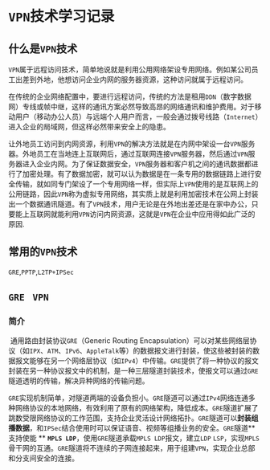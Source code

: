 # `VPN`技术学习记录

## 什么是`VPN`技术

`VPN`属于远程访问技术，简单地说就是利用公用网络架设专用网络。例如某公司员工出差到外地，他想访问企业内网的服务器资源，这种访问就属于远程访问。 

在传统的企业网络配置中，要进行远程访问，传统的方法是租用`DDN`（数字数据网）专线或帧中继，这样的通讯方案必然导致高昂的网络通讯和维护费用。对于移动用户（移动办公人员）与远端个人用户而言，一般会通过拨号线路（`Internet`）进入企业的局域网，但这样必然带来安全上的隐患。 

让外地员工访问到内网资源，利用`VPN`的解决方法就是在内网中架设一台`VPN`服务器。外地员工在当地连上互联网后，通过互联网连接`VPN`服务器，然后通过`VPN`服务器进入企业内网。为了保证数据安全，`VPN`服务器和客户机之间的通讯数据都进行了加密处理。有了数据加密，就可以认为数据是在一条专用的数据链路上进行安全传输，就如同专门架设了一个专用网络一样，但实际上`VPN`使用的是互联网上的公用链路，因此`VPN`称为虚拟专用网络，其实质上就是利用加密技术在公网上封装出一个数据通讯隧道。有了`VPN`技术，用户无论是在外地出差还是在家中办公，只要能上互联网就能利用`VPN`访问内网资源，这就是`VPN`在企业中应用得如此广泛的原因.

##  常用的`VPN`技术

`GRE`,`PPTP`,`L2TP+IPSec`

## `GRE ` `VPN`

### 简介

​	通用路由封装协议`GRE`（Generic Routing Encapsulation）可以对某些网络层协议（如`IPX`、`ATM`、`IPv6`、`AppleTalk`等）的数据报文进行封装，使这些被封装的数据报文能够在另一个网络层协议（如`IPv4`）中传输。`GRE`提供了将一种协议的报文封装在另一种协议报文中的机制，是一种三层隧道封装技术，使报文可以通过`GRE`隧道透明的传输，解决异种网络的传输问题。

​    `GRE`实现机制简单，对隧道两端的设备负担小。`GRE`隧道可以通过`IPv4`网络连通多种网络协议的本地网络，有效利用了原有的网络架构，降低成本。`GRE`隧道扩展了跳数受限网络协议的工作范围，支持企业灵活设计网络拓扑。`GRE`隧道可以**封装组播数据**，和`IPSec`结合使用时可以保证语音、视频等组播业务的安全。`GRE`隧道**支持使能 ** **`MPLS LDP`**，使用`GRE`隧道承载`MPLS LDP`报文，建立`LDP` `LSP`，实现`MPLS`骨干网的互通。`GRE`隧道将不连续的子网连接起来，用于组建`VPN`，实现企业总部和分支间安全的连接。